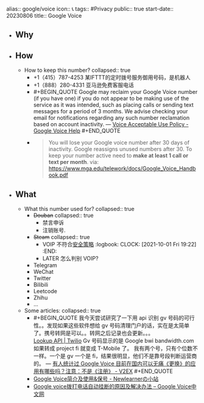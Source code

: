 alias:: google/voice
icon:: 📞
tags:: #Privacy 
public:: true
start-date:: 20230806
title:: Google Voice

- ## Why
- ## How
  - How to keep this number?
    collapsed:: true
    - +1（415）787-4253 某IFTTT的定时拨号服务御用号码，是机器人
    - +1（888）280-4331 亚马逊免费客服电话
    - #+BEGIN_QUOTE
      Google may reclaim your Google Voice number (if you have one) if you do not appear to be making use of the service as it was intended, such as placing calls or sending text messages for a period of 3 months. We advise checking your email for notifications regarding any such number reclamation based on account inactivity. 
      — [Voice Acceptable Use Policy - Google Voice Help](https://support.google.com/voice/answer/9230450)
      #+END_QUOTE
    - > You will lose your Google voice number after 30 days of inactivity. Google reassigns unused numbers after 30. To keep your number active need to **make at least 1 call or text per month**.
      via: https://www.mga.edu/telework/docs/Google_Voice_Handbook.pdf
- ## What
  - What this number used for?
    collapsed:: true
    - ~~Douban~~
      collapsed:: true
      - 禁言申诉
      - 注销账号.
    - ~~Steam~~
      collapsed:: true
      - VOIP 不符合[安全策略](https://help.steampowered.com/zh-cn/faqs/view/7EFD-3CAE-64D3-1C31)
        :logbook:
              CLOCK: [2021-10-01 Fri 19:22]
        :END:
      - LATER 怎么判别 VOIP?
    - Telegram
    - WeChat
    - Twitter
    - Bilibili
    - Leetcode
    - Zhihu
    - ...
  - Some articles:
    collapsed:: true
    - #+BEGIN_QUOTE
      我今天尝试研究了一下用 api 识别 gv 号码的可行性。。发现如果这些软件想给 gv 号码清理门户的话，实在是太简单了。携号转网是可以。。转网之后记录也会更新。。。    
      [Lookup API | Twilio](https://www.twilio.com/lookup)
      Gv 号码显示的是 Google bwi bandwidth.com 如果转成 project fi 就变成 T-Mobile 了。 我有两个号，只有个位数不一样。一个是 gv 一个是 fi，结果很明显，他们不是靠号段判断运营商的。 
      — [有人统计过 Google Voice 目前在国内可以无痛《更换》的应用有哪些吗？注意：不是《注册》 - V2EX](https://www.v2ex.com/t/384812)
      #+END_QUOTE
    - [Google Voice简介及使用&保号 - Newlearnerの小站](https://www.newlearner.site/2019/06/15/google-voice.html)
    - [Google voice拨打电话自动挂断的原因及解决办法 – Google Voice中文网](https://www.googlevoice.cn/wifi-calling-auto-offline)